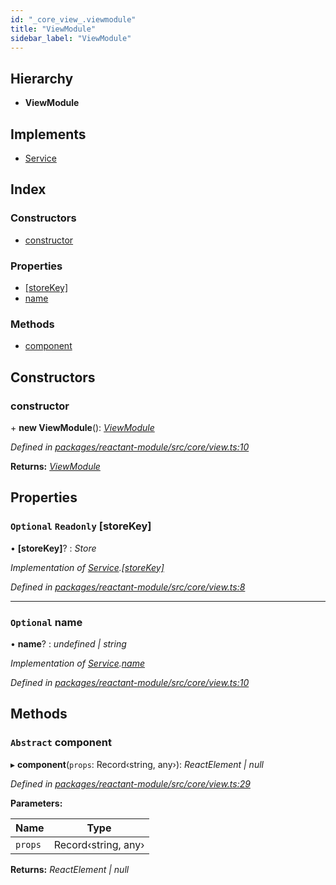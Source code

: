 ```yaml
---
id: "_core_view_.viewmodule"
title: "ViewModule"
sidebar_label: "ViewModule"
---
```


## Hierarchy

* **ViewModule**

## Implements

* [Service](../interfaces/_interfaces_.service.md)

## Index

### Constructors

* [constructor](_core_view_.viewmodule.md#constructor)

### Properties

* [[storeKey]](_core_view_.viewmodule.md#optional-readonly-[storekey])
* [name](_core_view_.viewmodule.md#optional-name)

### Methods

* [component](_core_view_.viewmodule.md#abstract-component)

## Constructors

###  constructor

\+ **new ViewModule**(): *[ViewModule](_core_view_.viewmodule.md)*

*Defined in [packages/reactant-module/src/core/view.ts:10](https://github.com/unadlib/reactant/blob/eb2792e/packages/reactant-module/src/core/view.ts#L10)*

**Returns:** *[ViewModule](_core_view_.viewmodule.md)*

## Properties

### `Optional` `Readonly` [storeKey]

• **[storeKey]**? : *Store*

*Implementation of [Service](../interfaces/_interfaces_.service.md).[[storeKey]](../interfaces/_interfaces_.service.md#optional-readonly-[storekey])*

*Defined in [packages/reactant-module/src/core/view.ts:8](https://github.com/unadlib/reactant/blob/eb2792e/packages/reactant-module/src/core/view.ts#L8)*

___

### `Optional` name

• **name**? : *undefined | string*

*Implementation of [Service](../interfaces/_interfaces_.service.md).[name](../interfaces/_interfaces_.service.md#optional-name)*

*Defined in [packages/reactant-module/src/core/view.ts:10](https://github.com/unadlib/reactant/blob/eb2792e/packages/reactant-module/src/core/view.ts#L10)*

## Methods

### `Abstract` component

▸ **component**(`props`: Record‹string, any›): *ReactElement | null*

*Defined in [packages/reactant-module/src/core/view.ts:29](https://github.com/unadlib/reactant/blob/eb2792e/packages/reactant-module/src/core/view.ts#L29)*

**Parameters:**

Name | Type |
------ | ------ |
`props` | Record‹string, any› |

**Returns:** *ReactElement | null*
